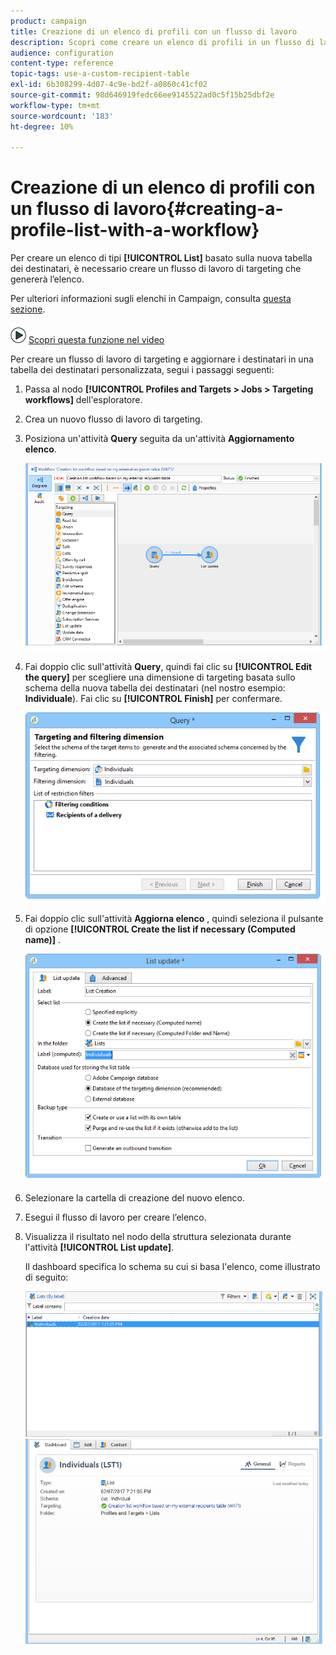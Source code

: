 ```yaml
---
product: campaign
title: Creazione di un elenco di profili con un flusso di lavoro
description: Scopri come creare un elenco di profili in un flusso di lavoro
audience: configuration
content-type: reference
topic-tags: use-a-custom-recipient-table
exl-id: 6b308299-4d07-4c9e-bd2f-a0860c41cf02
source-git-commit: 98d646919fedc66ee9145522ad0c5f15b25dbf2e
workflow-type: tm+mt
source-wordcount: '183'
ht-degree: 10%

---
```


# Creazione di un elenco di profili con un flusso di lavoro{#creating-a-profile-list-with-a-workflow}

Per creare un elenco di tipi **[!UICONTROL List]** basato sulla nuova tabella dei destinatari, è necessario creare un flusso di lavoro di targeting che genererà l’elenco.

Per ulteriori informazioni sugli elenchi in Campaign, consulta [questa sezione](../../platform/using/creating-and-managing-lists.md#about-lists-in-adobe-campaign).

![](assets/do-not-localize/how-to-video.png) [Scopri questa funzione nel video](../../platform/using/creating-and-managing-lists.md#create-list-in-a-wf-video)

Per creare un flusso di lavoro di targeting e aggiornare i destinatari in una tabella dei destinatari personalizzata, segui i passaggi seguenti:

1. Passa al nodo **[!UICONTROL Profiles and Targets > Jobs > Targeting workflows]** dell&#39;esploratore.
1. Crea un nuovo flusso di lavoro di targeting.
1. Posiziona un&#39;attività **Query** seguita da un&#39;attività **Aggiornamento elenco**.

   ![](assets/mapping_create_list_workflow01.png)

1. Fai doppio clic sull&#39;attività **Query**, quindi fai clic su **[!UICONTROL Edit the query]** per scegliere una dimensione di targeting basata sullo schema della nuova tabella dei destinatari (nel nostro esempio: **Individuale**). Fai clic su **[!UICONTROL Finish]** per confermare.

   ![](assets/mapping_create_list_workflow03.png)

1. Fai doppio clic sull&#39;attività **Aggiorna elenco** , quindi seleziona il pulsante di opzione **[!UICONTROL Create the list if necessary (Computed name)]** .

   ![](assets/mapping_create_list_workflow02.png)

1. Selezionare la cartella di creazione del nuovo elenco.
1. Esegui il flusso di lavoro per creare l’elenco.
1. Visualizza il risultato nel nodo della struttura selezionata durante l&#39;attività **[!UICONTROL List update]**.

   Il dashboard specifica lo schema su cui si basa l&#39;elenco, come illustrato di seguito:

   ![](assets/mapping_list_view.png)
